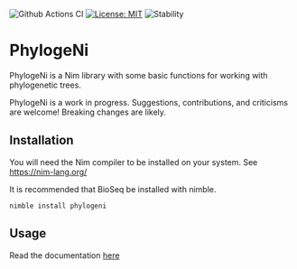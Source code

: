 ![Github Actions CI](https://github.com/kerrycobb/phylogeni/actions/workflows/tests.yml/badge.svg)
[![License: MIT](https://img.shields.io/badge/License-MIT-yellow.svg)](https://opensource.org/licenses/MIT)
![Stability](https://img.shields.io/badge/stability-experimental-orange.svg)

# PhylogeNi
PhylogeNi is a Nim library with some basic functions for working with phylogenetic trees.

PhylogeNi is a work in progress. Suggestions, contributions, and criticisms are welcome! Breaking changes are likely.

## Installation
You will need the Nim compiler to be installed on your system. See https://nim-lang.org/

It is recommended that BioSeq be installed with nimble.

`nimble install phylogeni`

## Usage
Read the documentation [here](https://kerrycobb.github.io/PhylogeNi)